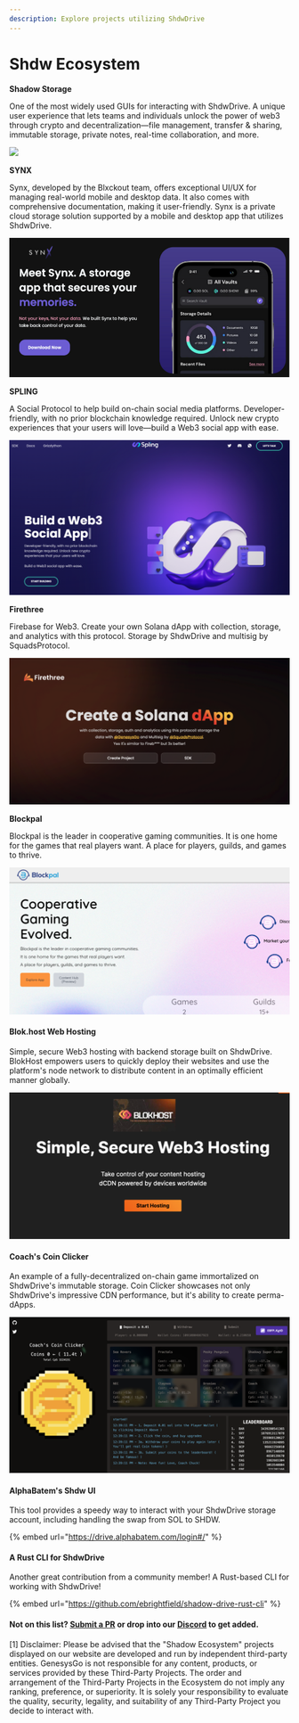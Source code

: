 ```yaml
---
description: Explore projects utilizing ShdwDrive
---
```


# Shdw Ecosystem

**Shadow Storage**

One of the most widely used GUIs for interacting with ShdwDrive. A unique user experience that lets teams and individuals unlock the power of web3 through crypto and decentralization—file management, transfer & sharing, immutable storage, private notes, real-time collaboration, and more.

[![](../../.gitbook/assets/shadow\_storage.png)](https://www.shadow.storage/#features)

**SYNX**

Synx, developed by the Blxckout team, offers exceptional UI/UX for managing real-world mobile and desktop data. It also comes with comprehensive documentation, making it user-friendly. Synx is a private cloud storage solution supported by a mobile and desktop app that utilizes ShdwDrive.

[![](../../.gitbook/assets/synx.png)](https://twitter.com/synx\_xyz)

**SPLING**

A Social Protocol to help build on-chain social media platforms. Developer-friendly, with no prior blockchain knowledge required. Unlock new crypto experiences that your users will love—build a Web3 social app with ease.

[![](../../.gitbook/assets/spling-feature.png)](https://www.splinglabs.com/)

**Firethree**

Firebase for Web3. Create your own Solana dApp with collection, storage, and analytics with this protocol. Storage by ShdwDrive and multisig by SquadsProtocol.

[![](../../.gitbook/assets/firethree.png)](https://www.firethree.xyz/)

**Blockpal**

Blockpal is the leader in cooperative gaming communities. It is one home for the games that real players want. A place for players, guilds, and games to thrive.

[![](../../.gitbook/assets/blockpal.png)](https://blockpal.gg/)

#### **Blok.host Web Hosting**

Simple, secure Web3 hosting with backend storage built on ShdwDrive. BlokHost empowers users to quickly deploy their websites and use the platform's node network to distribute content in an optimally efficient manner globally.

[![](<../../.gitbook/assets/blockhost (1).png>)](https://blok.host/)

#### **Coach's Coin Clicker**

An example of a fully-decentralized on-chain game immortalized on ShdwDrive's immutable storage. Coin Clicker showcases not only ShdwDrive's impressive CDN performance, but it's ability to create perma-dApps.

[![](<../../.gitbook/assets/coach-coin-clicker.png>)](https://shdw-drive.genesysgo.net/5WRCJEgy7c1Wy3ewWdfJcAePMCaUq4asyuP8sRgTQZYq/index.html)


#### **AlphaBatem's Shdw UI**

This tool provides a speedy way to interact with your ShdwDrive storage account, including handling the swap from SOL to SHDW.

{% embed url="https://drive.alphabatem.com/login#/" %}

#### **A Rust CLI for ShdwDrive**

Another great contribution from a community member! A Rust-based CLI for working with ShdwDrive!

{% embed url="https://github.com/ebrightfield/shadow-drive-rust-cli" %}

#### **Not on this list?** [**Submit a PR**](https://github.com/GenesysGo/docs-shadow-cloud) **or drop into our** [**Discord**](https://discord.gg/genesysgo) **to get added.**

\[1] Disclaimer: Please be advised that the "Shadow Ecosystem" projects displayed on our website are developed and run by independent third-party entities. GenesysGo is not responsible for any content, products, or services provided by these Third-Party Projects. The order and arrangement of the Third-Party Projects in the Ecosystem do not imply any ranking, preference, or superiority. It is solely your responsibility to evaluate the quality, security, legality, and suitability of any Third-Party Project you decide to interact with.
